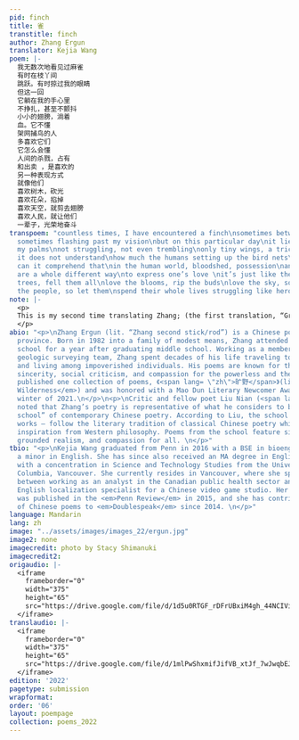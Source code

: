 ```yaml
---
pid: finch
title: 雀
transtitle: finch
author: Zhang Ergun
translator: Kejia Wang
poem: |-
  我无数次地看见过麻雀
  有时在枝丫间
  跳跃。有时掠过我的眼睛
  但这一回
  它躺在我的手心里
  不挣扎，甚至不颤抖
  小小的翅膀，淌着
  血。它不懂
  架网捕鸟的人
  多喜欢它们
  它怎么会懂
  人间的杀戮，占有
  和出卖 ，是喜欢的
  另一种表现方式
  就像他们
  喜欢树木，砍光
  喜欢花朵，掐掉
  喜欢天空，就剪去翅膀
  喜欢人民，就让他们
  一辈子，光荣地奋斗
transpoem: "countless times, I have encountered a finch\nsometimes between the branches\nhopping.
  sometimes flashing past my vision\nbut on this particular day\nit lies still in
  my palms\nnot struggling, not even trembling\nonly tiny wings, a trickle of \nblood.
  it does not understand\nhow much the humans setting up the bird nets\nadore them\nhow
  can it comprehend that\nin the human world, bloodshed, possession\nand betrayal,
  are a whole different way\nto express one’s love \nit’s just like them:\nlove the
  trees, fell them all\nlove the blooms, rip the buds\nlove the sky, so cut the wings\nlove
  the people, so let them\nspend their whole lives struggling like heroes"
note: |-
  <p>
  This is my second time translating Zhang; (the first translation, “Grave News at Dawn, Great Tidings at Dusk,” can be found in the Spring 2020 <em>Doublespeak</em> issue). Over the past two years, I have accumulated more experience translating contemporary Chinese prose. As a result, I now find myself a little more comfortable with translating Zhang’s prose-like, conversational verse. The biggest challenges in this translation process concern flow and the clarification of conceptual ideas. The final line of the original poem evokes terms often used in Chinese communist propaganda — <span lang= "zh">光荣</span>, to evoke honor and glory, and <span lang= "zh">奋斗</span>, to evoke ceaseless hard work in pursuit of a brighter future. The poet, in referencing this sentiment, is being deliberately sardonic: just like the trees and flowers are ostensibly being destroyed out of love, the people are being guided towards grueling cog-in-the-machine lives that have no regard for their free will or well-being. There are few words with similar connotations in English — “honor,” “glory,” “hard work,” and “gallantry” are all more positive words in English. I chose the word “struggle” to reflect the hard work (with a wink towards Marxist uses of the term in English!) and “heroes” so that readers can (hopefully!) draw connections with similar English discourses and literary works on the hypocritical “celebration” of exploited and underappreciated groups (perhaps healthcare workers during COVID, or soldiers who marched during marching into World War I).
  </p>
abio: "<p>\nZhang Ergun (lit. “Zhang second stick/rod”) is a Chinese poet from Shanxi
  province. Born in 1982 into a family of modest means, Zhang attended vocational
  school for a year after graduating middle school. Working as a member of a provincial
  geologic surveying team, Zhang spent decades of his life traveling to remote areas
  and living among impoverished individuals. His poems are known for their simplicity,
  sincerity, social criticism, and compassion for the powerless and the poor. He has
  published one collection of poems, 《<span lang= \"zh\">旷野</span>》(lit. <em>Open
  Wilderness</em>) and was honored with a Mao Dun Literary Newcomer Award in the late
  winter of 2021.\n</p>\n<p>\nCritic and fellow poet Liu Nian (<span lang= \"zh\">刘年</span>)
  noted that Zhang’s poetry is representative of what he considers to be the “Chinese
  school” of contemporary Chinese poetry. According to Liu, the school – and Zhang’s
  works – follow the literary tradition of classical Chinese poetry while drawing
  inspiration from Western philosophy. Poems from the school feature simple prose,
  grounded realism, and compassion for all. \n</p>"
tbio: "<p>\nKejia Wang graduated from Penn in 2016 with a BSE in bioengineering and
  a minor in English. She has since also received an MA degree in English Literature
  with a concentration in Science and Technology Studies from the University of British
  Columbia, Vancouver. She currently resides in Vancouver, where she splits her time
  between working as an analyst in the Canadian public health sector and as a remote
  English localization specialist for a Chinese video game studio. Her poem \"Disorientation\"
  was published in the <em>Penn Review</em> in 2015, and she has contributed translations
  of Chinese poems to <em>Doublespeak</em> since 2014. \n</p>"
language: Mandarin
lang: zh
image: "../assets/images/images_22/ergun.jpg"
image2: none
imagecredit: photo by Stacy Shimanuki
imagecredit2:
origaudio: |-
  <iframe
    frameborder="0"
    width="375"
    height="65"
    src="https://drive.google.com/file/d/1d5u0RTGF_rDFrUBxiM4gh_44NCIViAx6/preview">
  </iframe>
translaudio: |-
  <iframe
    frameborder="0"
    width="375"
    height="65"
    src="https://drive.google.com/file/d/1mlPwShxmifJifVB_xtJf_7wJwqbEJ6l2/preview">
  </iframe>
edition: '2022'
pagetype: submission
wrapformat:
order: '06'
layout: poempage
collection: poems_2022
---
```

